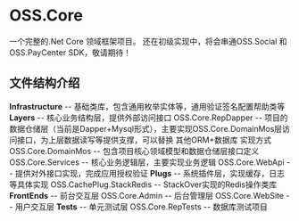 # OSS.Core
一个完整的.Net Core 领域框架项目。
还在初级实现中，将会串通OSS.Social 和 OSS.PayCenter SDK，敬请期待！


## 文件结构介绍
**Infrastructure** --  基础类库，包含通用枚举实体等，通用验证签名配置帮助类等
**Layers**  --  核心业务结构层，提供外部访问接口
	OSS.Core.RepDapper -- 项目的数据仓储层（当前是Dapper+Mysql形式），主要实现OSS.Core.DomainMos层访问接口，为上层数据读写等提供支撑，可以替换 其他ORM+数据库 实现方式
	OSS.Core.DomainMos -- 包含项目核心领域模型和数据仓储层接口定义
	OSS.Core.Services -- 核心业务逻辑层，主要实现业务逻辑
	OSS.Core.WebApi -- 提供对外接口实现，完成应用授权验证
**Plugs** -- 系统插件层，实现缓存，日志等具体实现
	OSS.CachePlug.StackRedis -- StackOver实现的Redis操作类库
**FrontEnds** -- 前台交互层
	OSS.Core.Admin -- 后台管理层
	OSS.Core.WebSite -- 用户交互层
**Tests** -- 单元测试层
	OSS.Core.RepTests -- 数据库测试项目